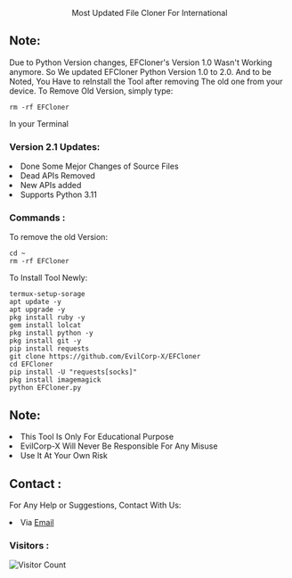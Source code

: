 <p align="center">Most Updated File Cloner For International </p>

## Note:
Due to Python Version changes, EFCloner's Version 1.0 Wasn't Working anymore. So We updated EFCloner Python Version 1.0 to 2.0. And to be Noted, You Have to reInstall the Tool after removing The old one from your device. To Remove Old Version, simply type:
``` shell script
rm -rf EFCloner
```
In your Terminal

### Version 2.1 Updates:
<li>Done Some Mejor Changes of Source Files</li>
<li>Dead APIs Removed</li>
<li>New APIs added</li>
<li>Supports Python 3.11</li>

### Commands :
To remove the old Version:
``` shell script
cd ~
rm -rf EFCloner
```
To Install Tool Newly:

``` shell script
termux-setup-sorage
apt update -y
apt upgrade -y
pkg install ruby -y
gem install lolcat
pkg install python -y
pkg install git -y
pip install requests
git clone https://github.com/EvilCorp-X/EFCloner
cd EFCloner
pip install -U "requests[socks]"
pkg install imagemagick
python EFCloner.py
```

## Note:
<li>This Tool Is Only For Educational Purpose</li>
<li>EvilCorp-X Will Never Be Responsible For Any Misuse</li>
<li>Use It At Your Own Risk</li>

## Contact :
For Any Help or Suggestions, Contact With Us:
<li> Via <a href="mailto: mr.soul1021@gmail.com">Email</a>


### Visitors :

![Visitor Count](https://profile-counter.glitch.me/EvilCorp-X/count.svg)
